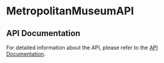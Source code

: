 # MetropolitanMuseumAPI

## API Documentation

For detailed information about the API, please refer to the [API Documentation](https://web.postman.co/workspace/291207d5-1073-4eda-b783-3fd9231b4116/documentation/36297486-317ea37a-d02a-4bcd-a229-1164eb1499fc).
